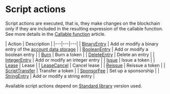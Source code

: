 # Script actions

Script actions are executed, that is, they make changes on the blockchain only if they are included in the resulting expression of the callable function. See more details in the [Callable function](/en/ride/functions/callable-function) article.

| Action | Description |
|---|---|---|
| [BinaryEntry](/en/ride/structures/script-actions/binary-entry) | Add or modify a binary entry of the [account data storage](/en/blockchain/account/account-data-storage) |
| [BooleanEntry](/en/ride/structures/script-actions/boolean-entry) | Add or modify a boolean entry |
| [Burn](/en/ride/structures/script-actions/burn) | Burn a token |
| [DeleteEntry](/en/ride/structures/script-actions/delete-entry) | Delete an entry |
| [IntegerEntry](/en/ride/structures/script-actions/int-entry) | Add or modify an integer entry |
| [Issue](/en/ride/structures/script-actions/issue) | Issue a token |
| [Lease](/en/ride/structures/script-actions/issue) | Lease |
| [LeaseCancel](/en/ride/structures/script-actions/issue) | Cancel lease |
| [Reissue](/en/ride/structures/script-actions/reissue) | Reissue a token |
| [ScriptTransfer](/en/ride/structures/script-actions/script-transfer) | Transfer a token |
| [SponsorFee](/en/ride/structures/script-actions/sponsor-fee) | Set up a sponsorship |
| [StringEntry](/en/ride/structures/script-actions/string-entry) | Add or modify a string entry |

Available script actions depend on [Standard library](/en/ride/script/standard-library) version used.
